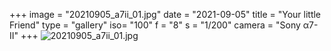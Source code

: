 +++
image = "20210905_a7ii_01.jpg"
date = "2021-09-05"
title = "Your little Friend"
type = "gallery"
iso= "100"
f = "8"
s = "1/200"
camera = "Sony α7-II"
+++
![20210905_a7ii_01.jpg](/images/20210905_a7ii_01.jpg)